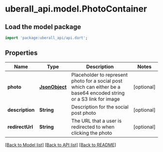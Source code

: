 # uberall_api.model.PhotoContainer

## Load the model package
```dart
import 'package:uberall_api/api.dart';
```

## Properties
Name | Type | Description | Notes
------------ | ------------- | ------------- | -------------
**photo** | [**JsonObject**](.md) | Placeholder to represent photo for a social post which can either be a base64 encoded string or a S3 link for image | [optional] 
**description** | **String** | Description for the social post photo | [optional] 
**redirectUrl** | **String** | The URL that a user is redirected to when clicking the photo | [optional] 

[[Back to Model list]](../README.md#documentation-for-models) [[Back to API list]](../README.md#documentation-for-api-endpoints) [[Back to README]](../README.md)


